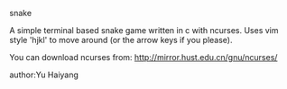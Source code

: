 snake

A simple terminal based snake game written in c with ncurses. Uses vim style 'hjkl' to move around (or the arrow keys if you please).

You can download ncurses from:
http://mirror.hust.edu.cn/gnu/ncurses/

author:Yu Haiyang
